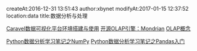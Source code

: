 createAt:2016-12-31 13:51:43
author:xbynet
modifyAt:2017-01-15 12:37:52
location:data
title:数据分析与处理

[Caravel数据可视化平台环境搭建与使用](http://blog.csdn.net/xbynet/article/details/52849833)
[开源OLAP引擎：Mondrian](http://blog.csdn.net/xbynet/article/details/52875659)
[OLAP概念](/pages/dokuwiki/dataprocess/olap概念)

[Python数据分析学习笔记之NumPy](/pages/data/Python数据分析之NumPy)
[Python数据分析学习笔记之Pandas入门](/pages/data/Python数据分析之Pandas入门)